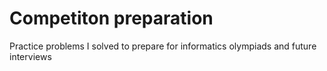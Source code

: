 # Competiton preparation
 Practice problems I solved to prepare for informatics olympiads and future interviews
